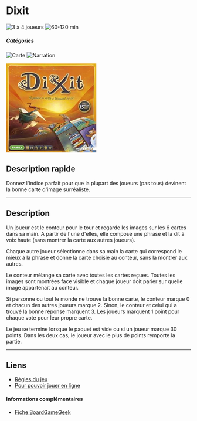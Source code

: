 # Dixit

![3 à 4 joueurs](https://img.shields.io/badge/-3%20à%204%20joueurs%20-%23444444)
![60-120 min](https://img.shields.io/badge/-60--120%20min%20-%23444444)

##### Catégories
![Carte](https://img.shields.io/badge/-Carte-%23444444)
![Narration](https://img.shields.io/badge/-Narration-%23444444)

![](img/dixit.jpg)

## Description rapide
Donnez l'indice parfait pour que la plupart des joueurs (pas tous) devinent la bonne carte d'image surréaliste.

---

## Description
Un joueur est le conteur pour le tour et regarde les images sur les 6 cartes dans sa main. A partir de l'une d'elles, elle compose une phrase et la dit à voix haute (sans montrer la carte aux autres joueurs).

Chaque autre joueur sélectionne dans sa main la carte qui correspond le mieux à la phrase et donne la carte choisie au conteur, sans la montrer aux autres.

Le conteur mélange sa carte avec toutes les cartes reçues. Toutes les images sont montrées face visible et chaque joueur doit parier sur quelle image appartenait au conteur.

Si personne ou tout le monde ne trouve la bonne carte, le conteur marque 0 et chacun des autres joueurs marque 2. Sinon, le conteur et celui qui a trouvé la bonne réponse marquent 3. Les joueurs marquent 1 point pour chaque vote pour leur propre carte.

Le jeu se termine lorsque le paquet est vide ou si un joueur marque 30 points. Dans les deux cas, le joueur avec le plus de points remporte la partie.

---

## Liens
- [Règles du jeu](https://www.fgbradleys.com/rules/rules2/Dixit-rules.pdf)
- [Pour pouvoir jouer en ligne](https://play-dixit.online/fr/)

#### Informations complémentaires
- [Fiche BoardGameGeek](https://boardgamegeek.com/boardgame/39856/dixit)

